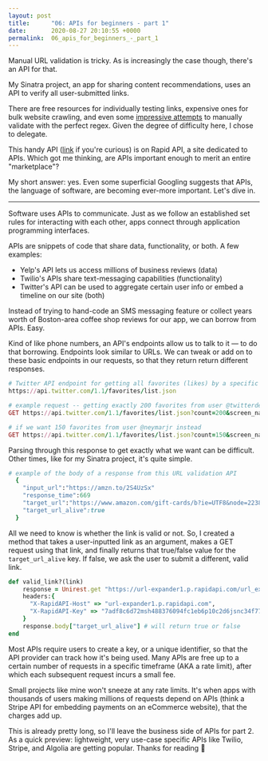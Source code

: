 ```yaml
---
layout: post
title:      "06: APIs for beginners - part 1"
date:       2020-08-27 20:10:55 +0000
permalink:  06_apis_for_beginners_-_part_1
---
```



Manual URL validation is tricky. As is increasingly the case though, there's an API for that.

My Sinatra project, an app for sharing content recommendations, uses an API to verify all user-submitted links.

There are free resources for individually testing links, expensive ones for bulk website crawling, and even some [impressive attempts](https://mathiasbynens.be/demo/url-regex) to manually validate with the perfect regex. Given the degree of difficulty here, I chose to delegate.

This handy API ([link](https://rapidapi.com/logicione/api/url-expander1) if you're curious) is on Rapid API, a site dedicated to APIs. Which got me thinking, are APIs important enough to merit an entire "marketplace"?

My short answer: yes. Even some superficial Googling suggests that APIs, the language of software, are becoming ever-more important. Let's dive in.

***

Software uses APIs to communicate. Just as we follow an established set rules for interacting with each other, apps connect through application programming interfaces.

APIs are snippets of code that share data, functionality, or both. A few examples:

* Yelp's API lets us access millions of business reviews (data)
* Twilio's APIs share text-messaging capabilities (functionality)
* Twitter's API can be used to aggregate certain user info or embed a timeline on our site (both)

Instead of trying to hand-code an SMS messaging feature or collect years worth of Boston-area coffee shop reviews for our app, we can borrow from APIs. Easy.

Kind of like phone numbers, an API's endpoints allow us to talk to it — to do that borrowing. Endpoints look similar to URLs. We can tweak or add on to these basic endpoints in our requests, so that they return return different responses.

```ruby
# Twitter API endpoint for getting all favorites (likes) by a specific user
https://api.twitter.com/1.1/favorites/list.json

# example request -- getting exactly 200 favorites from user @twitterdev
GET https://api.twitter.com/1.1/favorites/list.json?count=200&screen_name=twitterdev

# if we want 150 favorites from user @neymarjr instead
GET https://api.twitter.com/1.1/favorites/list.json?count=150&screen_name=neymarjr
```

Parsing through this response to get exactly what we want can be difficult. Other times, like for my Sinatra project, it's quite simple.

```ruby
# example of the body of a response from this URL validation API
  {
    "input_url":"https://amzn.to/2S4UzSx"
    "response_time":669
    "target_url":"https://www.amazon.com/gift-cards/b?ie=UTF8&node=2238192011"
    "target_url_alive":true
  }
```

All we need to know is whether the link is valid or not. So, I created a method that takes a user-inputted link as an argument, makes a GET request using that link, and finally returns that true/false value for the `target_url_alive` key. If false, we ask the user to submit a different, valid link.

```ruby
def valid_link?(link)
    response = Unirest.get "https://url-expander1.p.rapidapi.com/url_expander?short_url=#{link}",
    headers:{
      "X-RapidAPI-Host" => "url-expander1.p.rapidapi.com",
      "X-RapidAPI-Key" => "7adf8c6d72msh488376094fc1eb6p10c2d6jsnc34f7743ac55"
    }
    response.body["target_url_alive"] # will return true or false
end
```

Most APIs require users to create a key, or a unique identifier, so that the API provider can track how it's being used. Many APIs are free up to a certain number of requests in a specific timeframe (AKA a rate limit), after which each subsequent request incurs a small fee.

Small projects like mine won't sneeze at any rate limits. It's when apps with thousands of users making millions of requests depend on APIs (think a Stripe API for embedding payments on an eCommerce website), that the charges add up.

This is already pretty long, so I'll leave the business side of APIs for part 2. As a quick preview: lightweight, very use-case specific APIs like Twilio, Stripe, and Algolia are getting popular. Thanks for reading 👋
